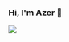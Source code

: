 ### Hi, I'm Azer 👋

<img src="https://github-readme-stats.vercel.app/api?username=azer74&&show_icons=true&title_color=202020&icon_color=202020&text_color=202020&bg_color=fdf1d9"/>
